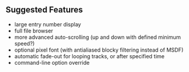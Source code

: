 ## Suggested Features

- large entry number display
- full file browser
- more advanced auto-scrolling (up and down with defined minimum speed?)
- optional pixel font (with antialiased blocky filtering instead of MSDF)
- automatic fade-out for looping tracks, or after specified time
- command-line option override
